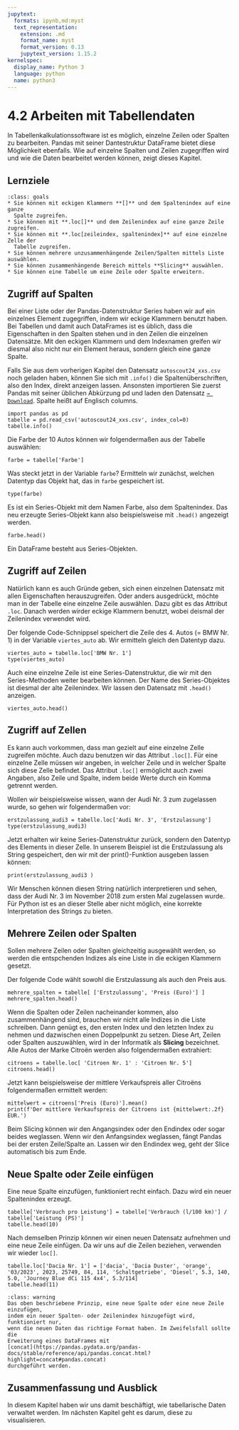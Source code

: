 ```yaml
---
jupytext:
  formats: ipynb,md:myst
  text_representation:
    extension: .md
    format_name: myst
    format_version: 0.13
    jupytext_version: 1.15.2
kernelspec:
  display_name: Python 3
  language: python
  name: python3
---
```


# 4.2 Arbeiten mit Tabellendaten

In Tabellenkalkulationssoftware ist es möglich, einzelne Zeilen oder Spalten zu
bearbeiten. Pandas mit seiner Dantestruktur DataFrame bietet diese Möglichkeit
ebenfalls. Wie auf einzelne Spalten und Zeilen zugegriffen wird und wie die
Daten bearbeitet werden können, zeigt dieses Kapitel.


## Lernziele

```{admonition} Lernziele
:class: goals
* Sie können mit eckigen Klammern **[]** und dem Spaltenindex auf eine ganze
  Spalte zugreifen.
* Sie können mit **.loc[]** und dem Zeilenindex auf eine ganze Zeile zugreifen.
* Sie können mit **.loc[zeileindex, spaltenindex]** auf eine einzelne Zelle der
  Tabelle zugreifen.
* Sie können mehrere unzusammenhängende Zeilen/Spalten mittels Liste auswählen.
* Sie können zusammenhängende Bereich mittels **Slicing** auswählen.
* Sie können eine Tabelle um eine Zeile oder Spalte erweitern.
```


## Zugriff auf Spalten

Bei einer Liste oder der Pandas-Datenstruktur Series haben wir auf ein einzelnes
Element zugegriffen, indem wir eckige Klammern benutzt haben. Bei Tabellen und
damit auch DataFrames ist es üblich, dass die Eigenschaften in den Spalten
stehen und in den Zeilen die einzelnen Datensätze. Mit den eckigen Klammern und
dem Indexnamen greifen wir diesmal also nicht nur ein Element heraus, sondern
gleich eine ganze Spalte.

Falls Sie aus dem vorherigen Kapitel den Datensatz `autoscout24_xxs.csv` noch
geladen haben, können Sie sich mit `.info()` die Spaltenüberschriften, also den
Index, direkt anzeigen lassen. Ansonsten importieren Sie zuerst Pandas mit
seiner üblichen Abkürzung pd und laden den Datensatz [`→
Download`](https://nextcloud.frankfurt-university.de/s/xDoGYwbmcrD9sDc). Spalte
heißt auf Englisch columns.

```{code-cell} ipython3
import pandas as pd
tabelle = pd.read_csv('autoscout24_xxs.csv', index_col=0)
tabelle.info()
```

Die Farbe der 10 Autos können wir folgendermaßen aus der Tabelle auswählen:

```{code-cell} ipython
farbe = tabelle['Farbe']
```

Was steckt jetzt in der Variable `farbe`? Ermitteln wir zunächst, welchen
Datentyp das Objekt hat, das in `farbe` gespeichert ist.

```{code-cell} ipython
type(farbe)
```

Es ist ein Series-Objekt mit dem Namen Farbe, also dem Spaltenindex. Das neu
erzeugte Series-Objekt kann also beispielsweise mit `.head()` angezeigt werden.

```{code-cell} ipython
farbe.head()
```

Ein DataFrame besteht aus Series-Objekten.


## Zugriff auf Zeilen

Natürlich kann es auch Gründe geben, sich einen einzelnen Datensatz mit allen
Eigenschaften herauszugreifen. Oder anders ausgedrückt, möchte man in der
Tabelle eine einzelne Zeile auswählen. Dazu gibt es das Attribut `.loc`. Danach
werden wirder eckige Klammern benutzt, wobei deismal der Zeilenindex verwendet
wird.

Der folgende Code-Schnippsel speichert die Zeile des 4. Autos (= BMW Nr. 1) in
der Variable `viertes_auto` ab. Wir ermitteln gleich den Datentyp dazu.


```{code-cell} ipython3
viertes_auto = tabelle.loc['BMW Nr. 1']
type(viertes_auto)
```

Auch eine einzelne Zeile ist eine Series-Datenstruktur, die wir mit den
Series-Methoden weiter bearbeiten können. Der Name des Series-Objektes ist
diesmal der alte Zeilenindex. Wir lassen den Datensatz mit `.head()` anzeigen.


```{code-cell} ipython3
viertes_auto.head()
```


## Zugriff auf Zellen

Es kann auch vorkommen, dass man gezielt auf eine einzelne Zelle zugreifen
möchte. Auch dazu benutzen wir das Attribut `.loc[]`. Für eine einzelne Zelle
müssen wir angeben, in welcher Zeile und in welcher Spalte sich diese Zelle
befindet. Das Attribut `.loc[]` ermöglicht auch zwei Angaben, also Zeile und
Spalte, indem beide Werte durch ein Komma getrennt werden.

Wollen wir beispielsweise wissen, wann der Audi Nr. 3 zum zugelassen wurde, so
gehen wir folgendermaßen vor:

```{code-cell} ipython3
erstzulassung_audi3 = tabelle.loc['Audi Nr. 3', 'Erstzulassung']
type(erstzulassung_audi3)
```

Jetzt erhalten wir keine Series-Datenstruktur zurück, sondern den Datentyp des
Elements in dieser Zelle. In unserem Beispiel ist die Erstzulassung als String
gespeichert, den wir mit der print()-Funktion ausgeben lassen können:

```{code-cell} ipython3
print(erstzulassung_audi3 )
```

Wir Menschen können diesen String natürlich interpretieren und sehen, dass der
Audi Nr. 3 im November 2018 zum ersten Mal zugelassen wurde. Für Python ist es
an dieser Stelle aber nicht möglich, eine korrekte Interpretation des Strings zu
bieten.

## Mehrere Zeilen oder Spalten 

Sollen mehrere Zeilen oder Spalten gleichzeitig ausgewählt werden, so werden die
entspchenden Indizes als eine Liste in die eckigen Klammern gesetzt.

Der folgende Code wählt sowohl die Erstzulassung als auch den Preis aus.

```{code-cell} ipython3
mehrere_spalten = tabelle[ ['Erstzulassung', 'Preis (Euro)'] ]
mehrere_spalten.head()
```

Wenn die Spalten oder Zeilen nacheinander kommen, also zusammenhängend sind,
brauchen wir nicht alle Indizes in die Liste schreiben. Dann genügt es, den
ersten Index und den letzten Index zu nehmen und dazwischen einen Doppelpunkt zu
setzen. Diese Art, Zeilen oder Spalten auszuwählen, wird in der Informatik als
**Slicing** bezeichnet. Alle Autos der Marke Citroën werden also folgendermaßen
extrahiert:

```{code-cell} ipython3
citroens = tabelle.loc[ 'Citroen Nr. 1' : 'Citroen Nr. 5'] 
citroens.head()
```

Jetzt kann beispielsweise der mittlere Verkaufspreis aller Citroëns
folgendermaßen ermittelt werden:

```{code-cell} ipython3
mittelwert = citroens['Preis (Euro)'].mean()
print(f'Der mittlere Verkaufspreis der Citroens ist {mittelwert:.2f} EUR.')
```

Beim Slicing können wir den Angangsindex oder den Endindex oder sogar beides
weglassen. Wenn wir den Anfangsindex weglassen, fängt Pandas bei der ersten
Zeile/Spalte an. Lassen wir den Endindex weg, geht der Slice automatisch bis zum
Ende. 


## Neue Spalte oder Zeile einfügen

Eine neue Spalte einzufügen, funktioniert recht einfach. Dazu wird ein neuer Spaltenindex erzeugt. 

```{code-cell} ipython3
tabelle['Verbrauch pro Leistung'] = tabelle['Verbrauch (l/100 km)'] / tabelle['Leistung (PS)']
tabelle.head(10)
```

Nach demselben Prinzip können wir einen neuen Datensatz aufnehmen und eine neue
Zeile einfügen. Da wir uns auf die Zeilen beziehen, verwenden wir wieder
`loc[]`.

```{code-cell} ipython3
tabelle.loc['Dacia Nr. 1'] = ['dacia', 'Dacia Duster', 'orange', '03/2023', 2023, 25749, 84, 114, 'Schaltgetriebe', 'Diesel', 5.3, 140, 5.0, 'Journey Blue dCi 115 4x4', 5.3/114] 
tabelle.head(11)
```

```{admonition} Warnung
:class: warning 
Das oben beschriebene Prinzip, eine neue Spalte oder eine neue Zeile einzufügen,
indem ein neuer Spalten- oder Zeilenindex hinzugefügt wird, funktioniert nur,
wenn die neuen Daten das richtige Format haben. Im Zweifelsfall sollte die
Erweiterung eines DataFrames mit
[concat](https://pandas.pydata.org/pandas-docs/stable/reference/api/pandas.concat.html?highlight=concat#pandas.concat)
durchgeführt werden.
```

## Zusammenfassung und Ausblick

In diesem Kapitel haben wir uns damit beschäftigt, wie tabellarische Daten
verwaltet werden. Im nächsten Kapitel geht es darum, diese zu visualisieren.
